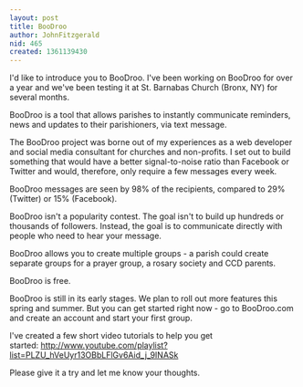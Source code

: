 ```yaml
---
layout: post
title: BooDroo
author: JohnFitzgerald
nid: 465
created: 1361139430
---
```

I'd like to introduce you to BooDroo. I've been working on BooDroo for over a year and we've been testing it at St. Barnabas Church (Bronx, NY) for several months.

BooDroo is a tool that allows parishes to instantly communicate reminders, news and updates to their parishioners, via text message.

The BooDroo project was borne out of my experiences as a web developer and social media consultant for churches and non-profits. I set out to build something that would have a better signal-to-noise ratio than Facebook or Twitter and would, therefore, only require a few messages every week.

BooDroo messages are seen by 98% of the recipients, compared to 29% (Twitter) or 15% (Facebook).

BooDroo isn't a popularity contest. The goal isn't to build up hundreds or thousands of followers. Instead, the goal is to communicate directly with people who need to hear your message.

BooDroo allows you to create multiple groups - a parish could create separate groups for a prayer group, a rosary society and CCD parents.

BooDroo is free.

BooDroo is still in its early stages. We plan to roll out more features this spring and summer. But you can get started right now - go to BooDroo.com and create an account and start your first group.

I've created a few short video tutorials to help you get started:&nbsp;http://www.youtube.com/playlist?list=PLZU_hVeUyr13OBbLFlGv6Aid_j_9INASk

Please give it a try and let me know your thoughts.&nbsp;
